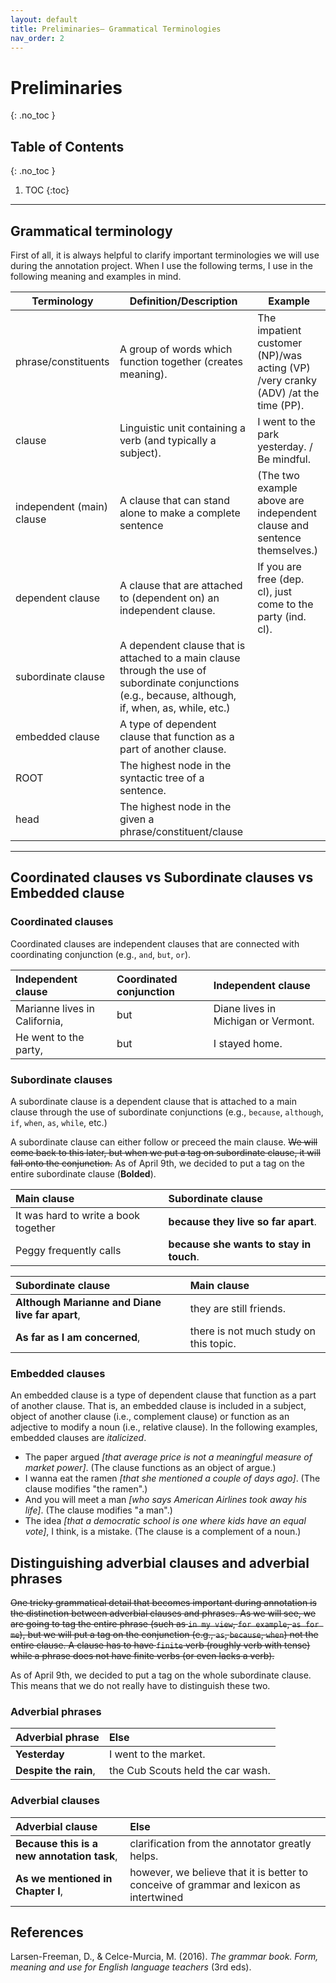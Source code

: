 ```yaml
---
layout: default
title: Preliminaries— Grammatical Terminologies
nav_order: 2
---
```


# Preliminaries 
{: .no_toc }
## Table of Contents
{: .no_toc }

1. TOC
{:toc}

---

## Grammatical terminology
First of all, it is always helpful to clarify important terminologies we will use during the annotation project. When I use the following terms, I use in the following meaning and examples in mind.

| Terminology               | Definition/Description                                                                                                                                | Example                                                                           |
| ------------------------- | ----------------------------------------------------------------------------------------------------------------------------------------------------- | --------------------------------------------------------------------------------- |
| phrase/constituents       | A group of words which function together (creates meaning).                                                                                           | The impatient customer (NP)/was acting (VP) /very cranky (ADV) /at the time (PP). |
| clause                    | Linguistic unit containing a verb (and typically a subject).                                                                                          | I went to the park yesterday. / Be mindful.                                       |
| independent (main) clause | A clause that can stand alone to make a complete sentence                                                                                             | (The two example above are independent clause and sentence themselves.)           |
| dependent clause          | A clause that are attached to (dependent on) an independent clause.                                                                                   | If you are free (dep. cl), just come to the party (ind. cl).                      |
| subordinate clause        | A dependent clause that is attached to a main clause through the use of subordinate conjunctions (e.g., because, although, if, when, as, while, etc.) |                                                                                   |
| embedded clause           | A type of dependent clause that function as a part of another clause.                                                                                 |                                                                                   |
| ROOT                      | The highest node in the syntactic tree of a sentence.                                                                                                 |                                                                                   |
| head                      | The highest node in the given a phrase/constituent/clause                                                                                             |                                                                                   |


--- 

## Coordinated clauses vs Subordinate clauses vs Embedded clause

### Coordinated clauses
Coordinated clauses are independent clauses that are connected with coordinating conjunction (e.g., `and`, `but`, `or`).

| Independent clause            | Coordinated conjunction | Independent clause                  |
| :---------------------------- | :---------------------- | :---------------------------------- |
| Marianne lives in California, | but                     | Diane lives in Michigan or Vermont. |
| He went to the party,         | but                     | I stayed home.                      |

### Subordinate clauses
A subordinate clause is a dependent clause that is attached to a main clause through the use of subordinate conjunctions (e.g., `because`, `although`, `if`, `when`, `as`, `while`, etc.)

A subordinate clause can either follow or preceed the main clause. ~~We will come back to this later, but when we put a tag on subordinate clause, it will fall onto the conjunction.~~
As of April 9th, we decided to put a tag on the entire subordinate clause (**Bolded**).

| Main clause                          | Subordinate clause                      |
| :----------------------------------- | :-------------------------------------- |
| It was hard to write a book together | **because they live so far apart**.     |
| Peggy frequently calls               | **because she wants to stay in touch**. |

| Subordinate clause                              | Main clause                            |
| :---------------------------------------------- | :------------------------------------- |
| **Although Marianne and Diane live far apart**, | they are still friends.                |
| **As far as I am concerned**,                   | there is not much study on this topic. |


### Embedded clauses
An embedded clause is a type of dependent clause that function as a part of another clause. That is, an embedded clause is included in a subject, object of another clause (i.e., complement clause) or function as an adjective to modify a noun (i.e., relative clause).
In the following examples, embedded clauses are _italicized_.

- The paper argued _[that average price is not a meaningful measure of market power]_. (The clause functions as an object of argue.)
- I wanna eat the ramen _[that she mentioned a couple of days ago]_. (The clause modifies "the ramen".)
- And you will meet a man _[who says American Airlines took away his life]_. (The clause modifies "a man".)
- The idea _[that a democratic school is one where kids have an equal vote]_, I think, is a mistake. (The clause is a complement of a noun.)

## Distinguishing adverbial clauses and adverbial phrases

~~One tricky grammatical detail that becomes important during annotation is the distinction between adverbial clauses and phrases.
As we will see, we are going to tag the entire phrase (such as `in my view`, `for example`, `as for me`), but we will put a tag on the conjunction (e.g., `as`, `because`, `when`) not the entire clause.
A clause has to have `finite` verb (roughly verb with tense) while a phrase does not have finite verbs (or even lacks a verb).~~

As of April 9th, we decided to put a tag on the whole subordinate clause. This means that we do not really have to distinguish these two.

### Adverbial phrases


| Adverbial phrase      | Else                              |
| :-------------------- | :-------------------------------- |
| **Yesterday**         | I went to the market.             |
| **Despite the rain**, | the Cub Scouts held the car wash. |


### Adverbial clauses

| Adverbial clause                           | Else                                                                                    |
| :----------------------------------------- | :-------------------------------------------------------------------------------------- |
| **Because this is a new annotation task**, | clarification from the annotator greatly helps.                                         |
| **As we mentioned in Chapter I**,          | however, we believe that it is better to conceive of grammar and lexicon as intertwined |


## References
Larsen-Freeman, D., & Celce-Murcia, M. (2016). *The grammar book. Form, meaning and use for English language teachers* (3rd eds).


